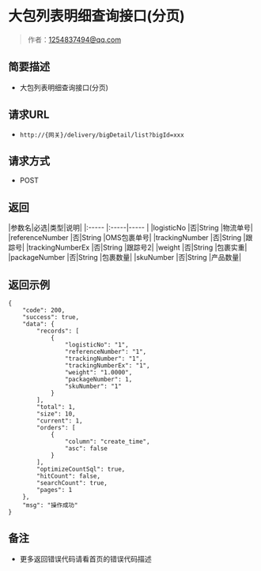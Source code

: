 # 大包列表明细查询接口(分页)

> 作者：1254837494@qq.com

## 简要描述

- 大包列表明细查询接口(分页)

## 请求URL
- `http://{网关}/delivery/bigDetail/list?bigId=xxx`
  
## 请求方式
- POST   

## 返回

|参数名|必选|类型|说明|
|:-----  |:-----|-----                  |
|logisticNo |否|String  |物流单号|
|referenceNumber |否|String  |OMS包裹单号|
|trackingNumber |否|String  |跟踪号|
|trackingNumberEx |否|String  |跟踪号2|
|weight |否|String  |包裹实重|
|packageNumber |否|String  |包裹数量|
|skuNumber |否|String  |产品数量|


## 返回示例 

``` 
{
    "code": 200,
    "success": true,
    "data": {
        "records": [
            {
                "logisticNo": "1",
                "referenceNumber": "1",
                "trackingNumber": "1",
                "trackingNumberEx": "1",
                "weight": "1.0000",
                "packageNumber": 1,
                "skuNumber": "1"
            }
        ],
        "total": 1,
        "size": 10,
        "current": 1,
        "orders": [
            {
                "column": "create_time",
                "asc": false
            }
        ],
        "optimizeCountSql": true,
        "hitCount": false,
        "searchCount": true,
        "pages": 1
    },
    "msg": "操作成功"
}
```


## 备注 

- 更多返回错误代码请看首页的错误代码描述